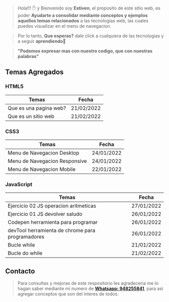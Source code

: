 > Hola!!! ✋ y Bienvenido soy **Estiven**, el proposito de este sitio web, es poder **Ayudarte a consolidar mediante conceptos y ejemplos aquellos temas relacionados** a las tecnologias web, las cuales puedes visualizar en el menu de navegacion.

> Por lo tanto, **Que esperas?** dale click a cualquiera de las tecnologias y a seguir **aprendiendo**👨

> **"Podemos expresar mas con nuestro codigo, que con nuestras palabras"**

## **Temas Agregados**

### **HTML5**

| Temas                  | Fecha      |
| ---------------------- | ---------- |
| Que es una pagina web? | 21/02/2022 |
| Que es un sitio web    | 21/02/2022 |

### **CSS3**

| Temas                         | Fecha      |
| ----------------------------- | ---------- |
| Menu de Navegacion Desktop    | 24/01/2022 |
| Menu de Navegacion Responsive | 24/01/2022 |
| Menu de Navegacion Mobile     | 22/01/2022 |

### **JavaScript**

| Temas                                            | Fecha      |
| ------------------------------------------------ | ---------- |
| Ejercicio 02 JS operacion aritmeticas            | 27/01/2022 |
| Ejercicio 01 JS devolver saludo                  | 26/01/2022 |
| Codepen herramienta para programar               | 26/01/2022 |
| devTool herramienta de chrome para programadores | 26/01/2022 |
| Bucle while                                      | 21/01/2022 |
| Bucle do while                                   | 21/02/2022 |

## **Contacto**

> Para consultas y mejoras de este respositorio les agradeceria me lo hagan saber mediante mi numero de <strong><a href="https://api.whatsapp.com/send?phone=51948255841&text=Hola%20Estiven" target="_blank">Whatsapp: 948255841</a></strong>, para asi agregar conceptos que son del interes de todos.
